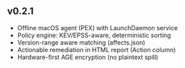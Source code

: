 ## v0.2.1
- Offline macOS agent (PEX) with LaunchDaemon service
- Policy engine: KEV/EPSS-aware, deterministic sorting
- Version-range aware matching (affects.json)
- Actionable remediation in HTML report (Action column)
- Hardware-first AGE encryption (no plaintext spill)


